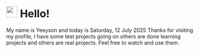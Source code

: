  <h1>
    <img src="https://emojis.slackmojis.com/emojis/images/1643510097/45343/hi.gif?1643510097" width="30"/> 
    Hello!
 </h1>
 <p>
    My name is Yeeyson and today is Saturday, 12 July 2025
    Thanks for visiting my profile, I have some test projects going on others are done learning projects and others are real projects.
    Feel free to watch and use them.
 </p>